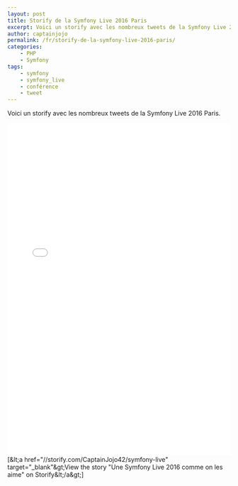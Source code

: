 ```yaml
---
layout: post
title: Storify de la Symfony Live 2016 Paris
excerpt: Voici un storify avec les nombreux tweets de la Symfony Live 2016 Paris.
author: captainjojo
permalink: /fr/storify-de-la-symfony-live-2016-paris/
categories:
    - PHP
    - Symfony
tags:
    - symfony
    - symfony_live
    - conférence
    - tweet
---
```


Voici un storify avec les nombreux tweets de la Symfony Live 2016 Paris.

<div class="storify"><iframe width="100%" height="750" src="//storify.com/CaptainJojo42/symfony-live/embed?header=false" frameborder="no" allowtransparency="true"></iframe><script src="//storify.com/CaptainJojo42/symfony-live.js?header=false"></script><br />
<noscript>[&amp;lt;a href="//storify.com/CaptainJojo42/symfony-live" target="_blank"&amp;gt;View the story "Une Symfony Live 2016 comme on les aime" on Storify&amp;lt;/a&amp;gt;]</noscript>
</div>
